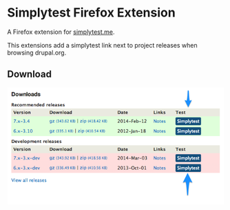 Simplytest Firefox Extension
===========================

A Firefox extension for [simplytest.me](http://simplytest.me).

This extensions add a simplytest link next to project releases when browsing drupal.org.

## Download

![alt tag](https://raw.githubusercontent.com/arshad/simplytest-chrome/master/app/images/screenshot.png)

